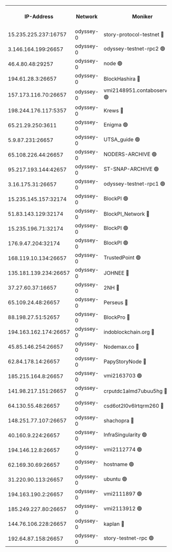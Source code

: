 


<table><tr><th>IP-Address</th><th>Network</th><th>Moniker</th><th>Latest Block Height</th><th>Earliest Block Height</th><th>Catching Up</th><th>Tx Index</th><th>Voting Power</th><th>Version</th><th>Scan Time</th></tr><tr><td>15.235.225.237:16757</td><td>odyssey-0</td><td>story-protocol-testnet 🔴</td><td>2452022</td><td>1</td><td>False</td><td>off</td><td>3290848007</td><td>0.38.12</td><td>2025-02-04T12:04:27.782881711UTC</td></tr><tr><td>3.146.164.199:26657</td><td>odyssey-0</td><td>odyssey-testnet-rpc2 🟢</td><td>2452028</td><td>1</td><td>False</td><td>off</td><td>0</td><td>0.38.12</td><td>2025-02-04T12:04:55.398092202UTC</td></tr><tr><td>46.4.80.48:29257</td><td>odyssey-0</td><td>node 🟢</td><td>2452029</td><td>1</td><td>False</td><td>on</td><td>0</td><td>0.38.12</td><td>2025-02-04T12:04:59.214213896UTC</td></tr><tr><td>194.61.28.3:26657</td><td>odyssey-0</td><td>BlockHashira 🔴</td><td>2452031</td><td>1</td><td>False</td><td>off</td><td>3570466000</td><td>0.38.12</td><td>2025-02-04T12:05:05.382188007UTC</td></tr><tr><td>157.173.116.70:26657</td><td>odyssey-0</td><td>vmi2148951.contaboserver.net 🟢</td><td>2452034</td><td>1</td><td>False</td><td>off</td><td>0</td><td>0.38.12</td><td>2025-02-04T12:05:16.510068383UTC</td></tr><tr><td>198.244.176.117:5357</td><td>odyssey-0</td><td>Krews 🔴</td><td>2452036</td><td>1</td><td>False</td><td>off</td><td>24857000</td><td>0.38.12</td><td>2025-02-04T12:05:21.446159736UTC</td></tr><tr><td>65.21.29.250:3611</td><td>odyssey-0</td><td>Enigma 🟢</td><td>2065886</td><td>1</td><td>False</td><td>on</td><td>0</td><td>0.38.9</td><td>2025-02-04T12:05:33.224786688UTC</td></tr><tr><td>5.9.87.231:26657</td><td>odyssey-0</td><td>UTSA_guide 🟢</td><td>2452040</td><td>1</td><td>False</td><td>on</td><td>0</td><td>0.38.12</td><td>2025-02-04T12:05:42.724162722UTC</td></tr><tr><td>65.108.226.44:26657</td><td>odyssey-0</td><td>NODERS-ARCHIVE 🟢</td><td>2452041</td><td>1</td><td>False</td><td>on</td><td>0</td><td>0.38.12</td><td>2025-02-04T12:05:44.859527670UTC</td></tr><tr><td>95.217.193.144:42657</td><td>odyssey-0</td><td>ST-SNAP-ARCHIVE 🟢</td><td>2452041</td><td>1</td><td>False</td><td>on</td><td>0</td><td>0.38.12</td><td>2025-02-04T12:05:47.981164610UTC</td></tr><tr><td>3.16.175.31:26657</td><td>odyssey-0</td><td>odyssey-testnet-rpc1 🟢</td><td>2452045</td><td>1</td><td>False</td><td>off</td><td>0</td><td>0.38.12</td><td>2025-02-04T12:06:01.516517895UTC</td></tr><tr><td>15.235.145.157:32174</td><td>odyssey-0</td><td>BlockPI 🟢</td><td>2452022</td><td>109001</td><td>False</td><td>off</td><td>0</td><td>0.38.12</td><td>2025-02-04T12:04:29.157614527UTC</td></tr><tr><td>51.83.143.129:32174</td><td>odyssey-0</td><td>BlockPI_Network 🔴</td><td>2452029</td><td>109001</td><td>False</td><td>off</td><td>3893036013</td><td>0.38.12</td><td>2025-02-04T12:04:58.205441951UTC</td></tr><tr><td>15.235.196.71:32174</td><td>odyssey-0</td><td>BlockPI 🟢</td><td>2452038</td><td>109001</td><td>False</td><td>off</td><td>0</td><td>0.38.12</td><td>2025-02-04T12:05:31.635421511UTC</td></tr><tr><td>176.9.47.204:32174</td><td>odyssey-0</td><td>BlockPI 🟢</td><td>2452039</td><td>109001</td><td>False</td><td>off</td><td>0</td><td>0.38.12</td><td>2025-02-04T12:05:35.673476465UTC</td></tr><tr><td>168.119.10.134:26657</td><td>odyssey-0</td><td>TrustedPoint 🟢</td><td>2452044</td><td>339001</td><td>False</td><td>off</td><td>0</td><td>0.38.12</td><td>2025-02-04T12:05:56.736520274UTC</td></tr><tr><td>135.181.139.234:26657</td><td>odyssey-0</td><td>JOHNEE 🔴</td><td>2452040</td><td>351001</td><td>False</td><td>on</td><td>3311329000</td><td>0.38.12</td><td>2025-02-04T12:05:36.489019547UTC</td></tr><tr><td>37.27.60.37:16657</td><td>odyssey-0</td><td>2NH 🔴</td><td>2452037</td><td>395001</td><td>False</td><td>off</td><td>4013828052</td><td>0.38.12</td><td>2025-02-04T12:05:26.199079356UTC</td></tr><tr><td>65.109.24.48:26657</td><td>odyssey-0</td><td>Perseus 🔴</td><td>2452039</td><td>431001</td><td>False</td><td>off</td><td>24943000</td><td>0.38.12</td><td>2025-02-04T12:05:33.578875361UTC</td></tr><tr><td>88.198.27.51:52657</td><td>odyssey-0</td><td>BlockPro 🔴</td><td>2452022</td><td>507001</td><td>False</td><td>off</td><td>3217120111</td><td>0.38.12</td><td>2025-02-04T12:04:30.124446584UTC</td></tr><tr><td>194.163.162.174:26657</td><td>odyssey-0</td><td>indoblockchain.org 🔴</td><td>2452021</td><td>1023001</td><td>False</td><td>off</td><td>3859205583</td><td>0.38.12</td><td>2025-02-04T12:04:23.719334841UTC</td></tr><tr><td>45.85.146.254:26657</td><td>odyssey-0</td><td>Nodemax.co 🔴</td><td>2452017</td><td>1023001</td><td>False</td><td>off</td><td>3657477800</td><td>0.38.12</td><td>2025-02-04T12:04:28.167009777UTC</td></tr><tr><td>62.84.178.14:26657</td><td>odyssey-0</td><td>PapyStoryNode 🔴</td><td>2452040</td><td>1023001</td><td>False</td><td>off</td><td>3691232008</td><td>0.38.12</td><td>2025-02-04T12:05:36.056466444UTC</td></tr><tr><td>185.215.164.8:26657</td><td>odyssey-0</td><td>vmi2163703 🟢</td><td>1620585</td><td>1140001</td><td>False</td><td>off</td><td>0</td><td>0.38.12</td><td>2025-02-04T12:05:32.748490220UTC</td></tr><tr><td>141.98.217.151:26657</td><td>odyssey-0</td><td>crputdc1almd7ubuu5hg 🔴</td><td>2452031</td><td>1146001</td><td>False</td><td>off</td><td>4298897006</td><td>0.38.12</td><td>2025-02-04T12:05:04.257434769UTC</td></tr><tr><td>64.130.55.48:26657</td><td>odyssey-0</td><td>csd6ot2l0v6lrtqrm260 🔴</td><td>2452025</td><td>1149001</td><td>False</td><td>off</td><td>3974246000</td><td>0.38.12</td><td>2025-02-04T12:04:42.624616856UTC</td></tr><tr><td>148.251.77.107:26657</td><td>odyssey-0</td><td>shachopra 🔴</td><td>2452032</td><td>1307001</td><td>False</td><td>off</td><td>3129002000</td><td>0.38.12</td><td>2025-02-04T12:05:07.174958785UTC</td></tr><tr><td>40.160.9.224:26657</td><td>odyssey-0</td><td>InfraSingularity 🟢</td><td>2452021</td><td>1749001</td><td>False</td><td>off</td><td>0</td><td>0.38.12</td><td>2025-02-04T12:04:22.989063271UTC</td></tr><tr><td>194.146.12.8:26657</td><td>odyssey-0</td><td>vmi2112774 🟢</td><td>1977602</td><td>1749001</td><td>False</td><td>off</td><td>0</td><td>0.38.12</td><td>2025-02-04T12:04:32.979528989UTC</td></tr><tr><td>62.169.30.69:26657</td><td>odyssey-0</td><td>hostname 🟢</td><td>1977602</td><td>1749001</td><td>False</td><td>off</td><td>0</td><td>0.38.12</td><td>2025-02-04T12:04:42.321338838UTC</td></tr><tr><td>31.220.90.113:26657</td><td>odyssey-0</td><td>ubuntu 🟢</td><td>1981592</td><td>1749001</td><td>False</td><td>off</td><td>0</td><td>0.38.12</td><td>2025-02-04T12:05:06.064214056UTC</td></tr><tr><td>194.163.190.2:26657</td><td>odyssey-0</td><td>vmi2111897 🟢</td><td>1984349</td><td>1749001</td><td>False</td><td>off</td><td>0</td><td>0.38.12</td><td>2025-02-04T12:05:41.264774098UTC</td></tr><tr><td>185.249.227.80:26657</td><td>odyssey-0</td><td>vmi2113912 🟢</td><td>1977602</td><td>1749001</td><td>False</td><td>off</td><td>0</td><td>0.38.12</td><td>2025-02-04T12:05:56.467050366UTC</td></tr><tr><td>144.76.106.228:26657</td><td>odyssey-0</td><td>kaplan 🔴</td><td>2452028</td><td>2065001</td><td>False</td><td>off</td><td>24615000</td><td>0.38.12</td><td>2025-02-04T12:04:54.710774287UTC</td></tr><tr><td>192.64.87.158:26657</td><td>odyssey-0</td><td>story-testnet-rpc 🟢</td><td>2452029</td><td>2068001</td><td>False</td><td>off</td><td>0</td><td>0.38.12</td><td>2025-02-04T12:04:58.825092468UTC</td></tr></table>